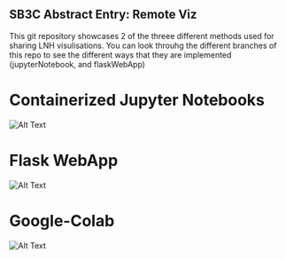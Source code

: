 ## SB3C Abstract Entry: Remote Viz
This git repository showcases 2 of the threee different methods used for sharing LNH visulisations. You can look throuhg the different branches of this repo to see the different ways that they are implemented (jupyterNotebook, and flaskWebApp)


# Containerized Jupyter Notebooks

![Alt Text](/figures/docker_jupyter_architecture.drawio.png)

# Flask WebApp

![Alt Text](/figures/flask_webpage_architecture.drawio.png)

# Google-Colab

![Alt Text](/figures/google_colab_architecture.drawio.png)
